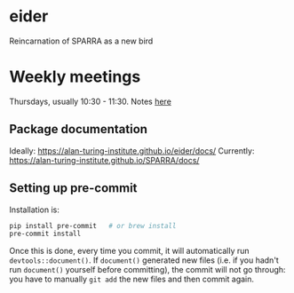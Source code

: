# eider

Reincarnation of SPARRA as a new bird

# Weekly meetings
Thursdays, usually 10:30 - 11:30. Notes [here](https://hackmd.io/@hdduncan/BJRce3fYa)


## Package documentation

Ideally: https://alan-turing-institute.github.io/eider/docs/
Currently: https://alan-turing-institute.github.io/SPARRA/docs/


## Setting up pre-commit

Installation is:

```bash
pip install pre-commit   # or brew install
pre-commit install
```

Once this is done, every time you commit, it will automatically run `devtools::document()`.
If `document()` generated new files (i.e. if you hadn't run `document()` yourself before committing), the commit will not go through:
you have to manually `git add` the new files and then commit again.
